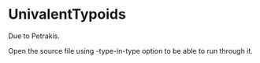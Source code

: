 # UnivalentTypoids

Due to Petrakis.

Open the source file using -type-in-type option to be able to run through it.